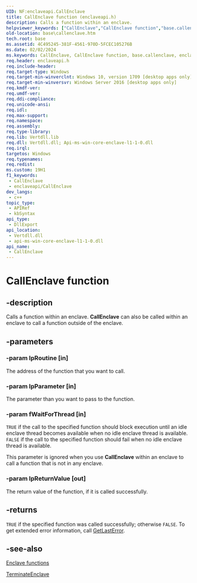 ```yaml
---
UID: NF:enclaveapi.CallEnclave
title: CallEnclave function (enclaveapi.h)
description: Calls a function within an enclave.
helpviewer_keywords: ["CallEnclave","CallEnclave function","base.callenclave","enclaveapi/CallEnclave"]
old-location: base\callenclave.htm
tech.root: base
ms.assetid: 4C495245-381F-4561-970D-5FCEC105276B
ms.date: 02/02/2024
ms.keywords: CallEnclave, CallEnclave function, base.callenclave, enclaveapi/CallEnclave
req.header: enclaveapi.h
req.include-header: 
req.target-type: Windows
req.target-min-winverclnt: Windows 10, version 1709 [desktop apps only]
req.target-min-winversvr: Windows Server 2016 [desktop apps only]
req.kmdf-ver: 
req.umdf-ver: 
req.ddi-compliance: 
req.unicode-ansi: 
req.idl: 
req.max-support: 
req.namespace: 
req.assembly: 
req.type-library: 
req.lib: Vertdll.lib
req.dll: Vertdll.dll; Api-ms-win-core-enclave-l1-1-0.dll
req.irql: 
targetos: Windows
req.typenames: 
req.redist: 
ms.custom: 19H1
f1_keywords:
 - CallEnclave
 - enclaveapi/CallEnclave
dev_langs:
 - c++
topic_type:
 - APIRef
 - kbSyntax
api_type:
 - DllExport
api_location:
 - Vertdll.dll
 - api-ms-win-core-enclave-l1-1-0.dll
api_name:
 - CallEnclave
---
```


# CallEnclave function

## -description

Calls a function within an enclave. **CallEnclave** can also be called within an enclave to call a function outside of the enclave.

## -parameters

### -param lpRoutine [in]

The address of the function that you want to call.

### -param lpParameter [in]

The parameter than you want to pass to the function.

### -param fWaitForThread [in]

`TRUE` if the call to the specified function should block execution until an idle enclave thread becomes available when no idle enclave thread is available. `FALSE` if the call to the specified function should fail when no idle enclave thread is available.

This parameter is ignored when you use **CallEnclave** within an enclave to call a function that is not in any enclave.

### -param lpReturnValue [out]

The return value of the function, if it is called successfully.

## -returns

`TRUE` if the specified function was called successfully; otherwise `FALSE`. To get extended error information, call [GetLastError](../errhandlingapi/nf-errhandlingapi-getlasterror.md).

## -see-also

[Enclave functions](/windows/win32/trusted-execution/enclaves-functions)

[TerminateEnclave](nf-enclaveapi-terminateenclave.md)
